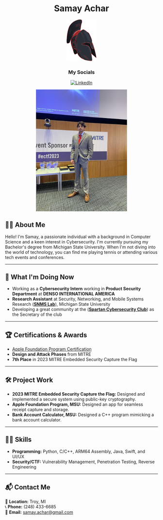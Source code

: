 <div align="center">
    <h1>Samay Achar</h1>
    <img src="https://github.com/Samay2524/SamayAchar/blob/cfb348b49e72149fa2e4cb002b9ee5a43e494b13/logo1.png" alt="Club Logo" width="100">
</div>

<h3 align="center">My Socials</h3>

<div align="center">

[![LinkedIn](https://img.shields.io/badge/LinkedIn-0077B5?style=for-the-badge&logo=linkedin&logoColor=white)](https://www.linkedin.com/in/samay-achar-081962238)

<img src="https://github.com/Samay2524/SamayAchar/blob/9d7aac7bacace1652094470e59e2f4c29eb0b012/1689477293733.jpeg" alt="Samay Achar's Image" width="300">

</div>





## 🙋‍♂️ About Me

Hello! I'm Samay, a passionate individual with a background in Computer Science and a keen interest in Cybersecurity. I'm currently pursuing my Bachelor's degree from Michigan State University. When I'm not diving into the world of technology, you can find me playing tennis or attending various tech events and conferences.

---

## 🚀 What I'm Doing Now

- Working as a **Cybersecurity Intern** working in **Product Security Department** at **DENSO INTERNATIONAL AMERICA**<br/>
- **Research Assistant** at Security, Networking, and Mobile Systems Research (**[SNMS Lab](https://www.cse.msu.edu/~ghtu/research-projects.html)**), Michigan State University
- Developing a great community at the (**[Spartan Cybersecurity Club](https://spartancybersecurityclub.github.io/)**) as the Secretary of the club<br/>


---

## 🏆 Certifications & Awards

- <a href="https://github.com/Samay2524/SamayAchar/blob/1c72e9df8a444f669f91368cd28e6ba2171db769/AppleCertification.jpg">Apple Foundation Program Certification</a>
- **Design and Attack Phases** from MITRE
- **7th Place** in 2023 MITRE Embedded Security Capture the Flag

---

## 🛠 Project Work

- **2023 MITRE Embedded Security Capture the Flag:** Designed and implemented a secure system using public-key cryptography.
- **Apple Foundation Program, MSU:** Designed an app for seamless receipt capture and storage.
- **Bank Account Calculator, MSU:** Designed a C++ program mimicking a bank account calculator.

---

## 👨‍💻 Skills

- **Programming:** Python, C/C++, ARM64 Assembly, Java, Swift, and UI/UX
- **Security/CTF:** Vulnerability Management, Penetration Testing, Reverse Engineering

---

## 📬 Contact Me

📍 **Location:** Troy, MI  
📞 **Phone:** (248) 433-6685  
📧 **Email:** [samay.achar@gmail.com](mailto:samay.achar@gmail.com)
